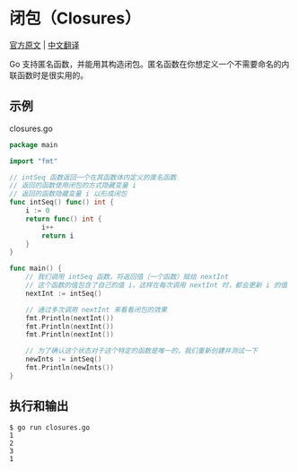 # 闭包（Closures）

[官方原文](https://gobyexample.com/closures) | [中文翻译](https://gobyexample-cn.github.io/closures)

Go 支持匿名函数，并能用其构造闭包。匿名函数在你想定义一个不需要命名的内联函数时是很实用的。

## 示例

closures.go

```go
package main

import "fmt"

// intSeq 函数返回一个在其函数体内定义的匿名函数
// 返回的函数使用闭包的方式隐藏变量 i
// 返回的函数隐藏变量 i 以形成闭包
func intSeq() func() int {
	i := 0
	return func() int {
		i++
		return i
	}
}

func main() {
	// 我们调用 intSeq 函数，将返回值（一个函数）赋给 nextInt
	// 这个函数的值包含了自己的值 i，这样在每次调用 nextInt 时，都会更新 i 的值
	nextInt := intSeq()

	// 通过多次调用 nextInt 来看看闭包的效果
	fmt.Println(nextInt())
	fmt.Println(nextInt())
	fmt.Println(nextInt())

	// 为了确认这个状态对于这个特定的函数是唯一的，我们重新创建并测试一下
	newInts := intSeq()
	fmt.Println(newInts())
}
```

## 执行和输出

```
$ go run closures.go
1
2
3
1
```
